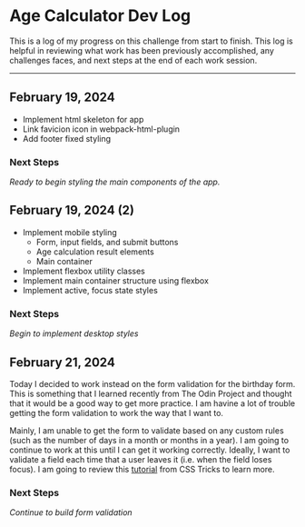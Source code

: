 # Age Calculator Dev Log

This is a log of my progress on this challenge from start to finish. This log is helpful in reviewing what work has been previously accomplished, any challenges faces, and next steps at the end of each work session.

---

## February 19, 2024

- Implement html skeleton for app
- Link favicion icon in webpack-html-plugin
- Add footer fixed styling

### Next Steps

_Ready to begin styling the main components of the app._

## February 19, 2024 (2)

- Implement mobile styling
  - Form, input fields, and submit buttons
  - Age calculation result elements
  - Main container
- Implement flexbox utility classes
- Implement main container structure using flexbox
- Implement active, focus state styles

### Next Steps

_Begin to implement desktop styles_

## February 21, 2024

Today I decided to work instead on the form validation for the birthday form. This is something that I learned recently from The Odin Project and thought that it would be a good way to get more practice. I am havine a lot of trouble getting the form validation to work the way that I want to.

Mainly, I am unable to get the form to validate based on any custom rules (such as the number of days in a month or months in a year). I am going to continue to work at this until I can get it working correctly. Ideally, I want to validate a field each time that a user leaves it (i.e. when the field loses focus). I am going to review this [tutorial](https://css-tricks.com/form-validation-part-2-constraint-validation-api-javascript/) from CSS Tricks to learn more.

### Next Steps

_Continue to build form validation_
